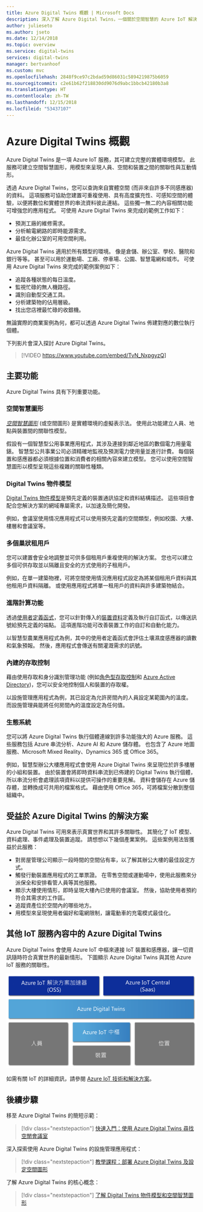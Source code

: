 ```yaml
---
title: Azure Digital Twins 概觀 | Microsoft Docs
description: 深入了解 Azure Digital Twins，一個關於空間智慧的 Azure IoT 解決方案。
author: julieseto
ms.author: jseto
ms.date: 12/14/2018
ms.topic: overview
ms.service: digital-twins
services: digital-twins
manager: bertvanhoof
ms.custom: mvc
ms.openlocfilehash: 2848f9ce97c2bdad59d86031c5894219875b6059
ms.sourcegitcommit: c2e61b62f218830dd9076d9abc1bbcb42180b3a8
ms.translationtype: HT
ms.contentlocale: zh-TW
ms.lasthandoff: 12/15/2018
ms.locfileid: "53437107"
---
```

# <a name="overview-of-azure-digital-twins"></a>Azure Digital Twins 概觀

Azure Digital Twins 是一項 Azure IoT 服務，其可建立完整的實體環境模型。 此服務可建立空間智慧圖形，用模型來呈現人員、空間和裝置之間的關聯性與互動情形。

透過 Azure Digital Twins，您可以查詢來自實體空間 (而非來自許多不同感應器) 的資料。 這項服務可協助您建置可重複使用、具有高度擴充性、可感知空間的體驗，以便將數位和實體世界的串流資料彼此連結。 這些獨一無二的內容相關功能可增強您的應用程式。 可使用 Azure Digital Twins 來完成的範例工作如下：

- 預測工廠的維修需求。
- 分析輸電網路的即時能源需求。
- 最佳化辦公室的可用空間利用。

Azure Digital Twins 適用於所有類型的環境。 像是倉儲、辦公室、學校、醫院和銀行等等。 甚至可以用於運動場、工廠、停車場、公園、智慧電網和城市。 可使用 Azure Digital Twins 來完成的範例案例如下：

- 追蹤各種狀態的每日溫度。
- 監視忙碌的無人機路徑。
- 識別自動型交通工具。
- 分析建築物的佔用層級。
- 找出您店裡最忙碌的收銀機。

無論實際的商業案例為何，都可以透過 Azure Digital Twins 佈建對應的數位執行個體。

下列影片會深入探討 Azure Digital Twins。

> [!VIDEO https://www.youtube.com/embed/TvN_NxpgyzQ]

## <a name="key-capabilities"></a>主要功能

Azure Digital Twins 具有下列重要功能。

### <a name="spatial-intelligence-graph"></a>空間智慧圖形

[*空間智慧圖形*](./concepts-objectmodel-spatialgraph.md) (或空間圖形)  是實體環境的虛擬表示法。 使用此功能建立人員、地點與裝置間的關聯性模型。

假設有一個智慧型公用事業應用程式，其涉及連接到鄰近地區的數個電力用量電錶。 智慧型公共事業公司必須精確地監視及預測電力使用量並進行計費。 每個裝置和感應器都必須根據位置和消費者的相關內容來建立模型。 您可以使用空間智慧圖形以模型呈現這些複雜的關聯性種類。

### <a name="digital-twin-object-models"></a>Digital Twins 物件模型

[Digital Twins 物件模型](./concepts-objectmodel-spatialgraph.md)是預先定義的裝置通訊協定和資料結構描述。 這些項目會配合您解決方案的網域專屬需求，以加速及簡化開發。

例如，會議室使用情况應用程式可以使用預先定義的空間類型，例如校園、大樓、樓層和會議室等。

### <a name="multiple-and-nested-tenants"></a>多個巢狀租用戶

您可以建置會安全地調整並可供多個租用戶重複使用的解決方案。 您也可以建立多個可供存取並以隔離且安全的方式使用的子租用戶。

例如，在單一建築物裡，可將空間使用情況應用程式設定為將某個租用戶資料與其他租用戶資料隔離。 或使用應用程式將單一租用戶的資料與許多建築物結合。

### <a name="advanced-compute-capabilities"></a>進階計算功能

透過[使用者定義函式](./concepts-user-defined-functions.md)，您可以針對傳入的[裝置資料](./concepts-device-ingress.md)定義及執行自訂函式，以傳送訊號給預先定義的端點。 這項進階功能可改善裝置工作的自訂和自動化能力。

以智慧型農業應用程式為例，其中的使用者定義函式會評估土壤濕度感應器的讀數和氣象預報。 然後，應用程式會傳送有關灌溉需求的訊號。

### <a name="built-in-access-control"></a>內建的存取控制

藉由使用存取和身分識別管理功能 (例如[角色型存取控制](./security-role-based-access-control.md)和 [Azure Active Directory](./security-authenticating-apis.md))，您可以安全地控制個人和裝置的存取權。

以設施管理應用程式為例，其已設定為允許房間內的人員設定某範圍內的溫度。 而設施管理員能將任何房間內的溫度設定為任何值。

### <a name="ecosystem"></a>生態系統

您可以將 Azure Digital Twins 執行個體連線到許多功能強大的 Azure 服務。 這些服務包括 Azure 串流分析、Azure AI 和 Azure 儲存體。 也包含了 Azure 地圖服務、Microsoft Mixed Reality、Dynamics 365 或 Office 365。

例如，智慧型辦公大樓應用程式會使用 Azure Digital Twins 來呈現位於許多樓層的小組和裝置。 由於裝置會將即時資料串流到已佈建的 Digital Twins 執行個體，所以串流分析會處理該項資料以提供可操作的重要見解。 資料會儲存在 Azure 儲存體，並轉換成可共用的檔案格式。 藉由使用 Office 365，可將檔案分散到整個組織中。

## <a name="solutions-that-benefit-from-azure-digital-twins"></a>受益於 Azure Digital Twins 的解決方案

Azure Digital Twins 可用來表示真實世界和其許多關聯性。 其簡化了 IoT 模型、資料處理、事件處理及裝置追蹤。 請想想以下幾個產業案例。 這些案例用法皆獲益於此服務：

* 對房屋管理公司顯示一段時間的空間佔有率，以了解其辦公大樓的最佳設定方式。
* 觸發行動裝置應用程式的工單票證。 在零售空間或運動場中，使用此服務來分派保全和安排看管人員等其他服務。
* 顯示大樓使用情形，即時呈現大樓內已使用的會議室。 然後，協助使用者預約符合其需求的工作區。
* 追蹤資產位於空間內的哪些地方。
* 用模型來呈現使用者偏好和電網限制，讓電動車的充電模式最佳化。

## <a name="azure-digital-twins-in-the-context-of-other-iot-services"></a>其他 IoT 服務內容中的 Azure Digital Twins

Azure Digital Twins 會使用 Azure IoT 中樞來連接 IoT 裝置和感應器，讓一切資訊隨時符合真實世界的最新情形。 下圖顯示 Azure Digital Twins 與其他 Azure IoT 服務的關聯性。

![Azure Digital Twins 是建置在 Azure IoT 中樞之上的服務][1]

如需有關 IoT 的詳細資訊，請參閱 [Azure IoT 技術和解決方案](https://docs.microsoft.com/azure/iot-fundamentals/iot-services-and-technologies)。

## <a name="next-steps"></a>後續步驟

移至 Azure Digital Twins 的簡短示範：

>[!div class="nextstepaction"]
>[快速入門：使用 Azure Digital Twins 尋找空閒會議室](./quickstart-view-occupancy-dotnet.md)

深入探索使用 Azure Digital Twins 的設施管理應用程式：

>[!div class="nextstepaction"]
>[教學課程：部署 Azure Digital Twins 及設定空間圖形](./tutorial-facilities-setup.md)

了解 Azure Digital Twins 的核心概念：

>[!div class="nextstepaction"]
>[了解 Digital Twins 物件模型和空間智慧圖形](./concepts-objectmodel-spatialgraph.md)

<!-- Images -->
[1]: media/overview/azure-digital-twins-in-iot-ecosystem.png